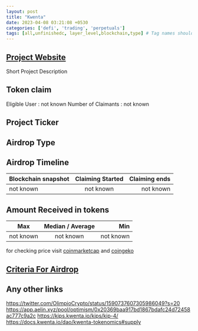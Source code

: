 ```yaml
---
layout: post
title: "Kwenta"
date: 2023-04-08 03:21:08 +0530
categories: ['defi', 'trading', 'perpetuals']
tags: [all,unfinishedc, layer_level,blockchain,type] # Tag names should always be lowercase
---
```




## [Project Website](https://kwenta.io/)

 Short Project Description

## Token claim

Eligible User : not known
Number of Claimants : not known

## Project Ticker

## Airdrop Type

## Airdrop Timeline

| Blockchain snapshot     | Claiming Started           | Claiming ends    |
| ----------------------- |:--------------------------:| ----------------:|
|       not known         |        not known           |   not known      |

## Amount Received in tokens  

| Max        |    Median / Average  |       Min    |
| ---------- |:--------------------:| ------------:|
| not known  |     not known        |  not known   |

for checking price visit [coinmarketcap](https://coinmarketcap.com/currencies/) and [coingeko](https://www.coingecko.com/en/coins/)

## [Criteria For Airdrop](link)

## Any other links

<https://twitter.com/OlimpioCrypto/status/1590737607305986049?s=20>
<https://app.aelin.xyz/pool/optimism/0x20369baa917bd1867bdafc24d72458ac777c9a2c>
<https://kips.kwenta.io/kips/kip-4/>
<https://docs.kwenta.io/dao/kwenta-tokenomics#supply>
